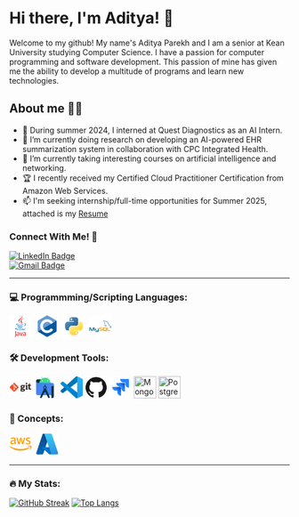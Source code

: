 # Hi there, I'm Aditya! 👋

Welcome to my github! My name's Aditya Parekh and I am a senior at Kean University studying Computer Science. I have a passion for computer programming and software development.
This passion of mine has given me the ability to develop a multitude of programs and learn new technologies.

## About me 👨‍💻
<p>
    <ul>
        <li>🏢 During summer 2024, I interned at Quest Diagnostics as an AI Intern.</li>
        <li>🔭 I’m currently doing research on developing an AI-powered EHR summarization system in collaboration with CPC Integrated Health.</li>
        <li>🌱 I’m currently taking interesting courses on artificial intelligence and networking.</li>
        <li>🏆 I recently received my Certified Cloud Practitioner Certification from Amazon Web Services.</li> 
        <li>📫 I'm seeking internship/full-time opportunities for Summer 2025, attached is my <a href="https://github.com/Aditya1409/Resume/blob/main/Aditya_Parekh_Resume.pdf">Resume</a></li>
    </ul>
</p>

### Connect With Me! 🤝

<div id="badges">
  <a href="https://www.linkedin.com/in/adityaparekh">
    <img src="https://img.shields.io/badge/LinkedIn: adityaparekh-blue?style=for-the-badge&logo=linkedin&logoColor=white" alt="LinkedIn Badge"/>
  </a>
</div>
<div id="badges">
  <a href="mailto:parekhaditya14@gmail.com">
    <img src="https://img.shields.io/badge/Gmail: parekhaditya14-red?style=for-the-badge&logo=gmail&logoColor=white" alt="Gmail Badge"/>
  </a>
</div>

---

### 💻 Programmming/Scripting Languages:
<div>
  <img src="https://github.com/devicons/devicon/blob/master/icons/java/java-original-wordmark.svg" title="Java" alt="Java" width="40" height="40"/>&nbsp;
  <img src="https://github.com/devicons/devicon/blob/master/icons/c/c-original.svg" title="C" alt="C" width="40" height="40"/>&nbsp;
  <img src="https://github.com/devicons/devicon/blob/master/icons/python/python-original.svg" title="Python" alt="Python" width="40" height="40"/>&nbsp;
  <img src="https://github.com/devicons/devicon/blob/master/icons/mysql/mysql-original-wordmark.svg" title="MySQL"  alt="MySQL" width="40" height="40"/>&nbsp;
</div>

### 🛠️ Development Tools:
<div>
    <img src="https://github.com/devicons/devicon/blob/master/icons/git/git-original-wordmark.svg" title="Git" **alt="Git" width="40" height="40"/>
    <img src="https://github.com/devicons/devicon/blob/master/icons/androidstudio/androidstudio-original.svg" title="Android Studio" alt="Android Studio" width="40" height="40"/>&nbsp;
    <img src="https://github.com/devicons/devicon/blob/master/icons/vscode/vscode-original.svg" title="VS Code" **alt="VS Code" width="40" height="40"/>
    <img src="https://github.com/devicons/devicon/blob/master/icons/github/github-original.svg" title="GitHub" **alt="GitHub" width="40" height="40"/>
    <img src="https://github.com/devicons/devicon/blob/master/icons/jira/jira-original.svg" title="Jira" **alt="Jira" width="40" height="40"/>
    <img src="https://github.com/bablubambal/All_logo_and_pictures/blob/main/databases/mongodb.svg" title="MongoDB" **alt="MongoDB" width="40" height="40"/>
    <img src="https://github.com/bablubambal/All_logo_and_pictures/blob/main/databases/postgresql.svg" title="PostgreSQL" **alt="PostgreSQL" width="40" height="40"/>

</div>

### 🧠 Concepts:
<div>
    <img src="https://github.com/devicons/devicon/blob/master/icons/amazonwebservices/amazonwebservices-plain-wordmark.svg" title="AWS" alt="AWS" width="40" height="40"/>&nbsp;
    <img src="https://github.com/devicons/devicon/blob/master/icons/azure/azure-original.svg" title="Azure" alt="Azure" width="40" height="40"/>&nbsp;
</div>

---
### 🔥 My Stats:

[![GitHub Streak](http://github-readme-streak-stats.herokuapp.com?user=Aditya1409&theme=dark&background=000000)](https://git.io/streak-stats)
[![Top Langs](https://github-readme-stats.vercel.app/api/top-langs/?username=Aditya1409&layout=compact&theme=vision-friendly-dark)](https://github.com/anuraghazra/github-readme-stats)




